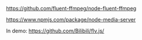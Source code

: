 https://github.com/fluent-ffmpeg/node-fluent-ffmpeg

https://www.npmjs.com/package/node-media-server


In demo:
https://github.com/Bilibili/flv.js/
